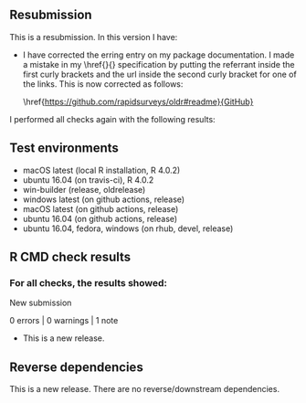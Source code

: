 ## Resubmission
This is a resubmission. In this version I have:

* I have corrected the erring entry on my package documentation. I made a
  mistake in my \href{}{} specification by putting the referrant inside the 
  first curly brackets and the url inside the second curly bracket for one of
  the links. This is now corrected as follows:
  
  \href{https://github.com/rapidsurveys/oldr#readme}{GitHub}

I performed all checks again with the following results:

## Test environments
* macOS latest (local R installation, R 4.0.2)
* ubuntu 16.04 (on travis-ci), R 4.0.2
* win-builder (release, oldrelease)
* windows latest (on github actions, release)
* macOS latest (on github actions, release)
* ubuntu 16.04 (on github actions, release)
* ubuntu 16.04, fedora, windows (on rhub, devel, release)

## R CMD check results

### For all checks, the results showed:

  New submission

0 errors | 0 warnings | 1 note

* This is a new release.

## Reverse dependencies

This is a new release. There are no reverse/downstream dependencies.

